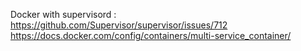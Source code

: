Docker with supervisord :
https://github.com/Supervisor/supervisor/issues/712
https://docs.docker.com/config/containers/multi-service_container/

